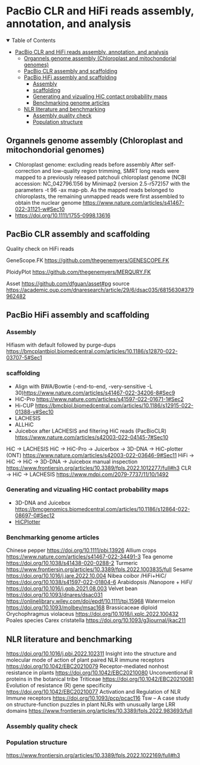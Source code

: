 # PacBio CLR and HiFi reads assembly, annotation, and analysis 

<details open="open">
<summary>Table of Contents</summary>

- [PacBio CLR and HiFi reads assembly, annotation, and analysis](#pacbio-clr-and-hifi-reads-assembly-annotation-and-analysis)
  - [Organnels genome assembly (Chloroplast and mitochondorial genomes)](#organnels-genome-assembly-chloroplast-and-mitochondorial-genomes)
  - [PacBio CLR assembly and scaffolding](#pacbio-clr-assembly-and-scaffolding)
  - [PacBio HiFi assembly and scaffolding](#pacbio-hifi-assembly-and-scaffolding)
    - [Assembly](#assembly)
    - [scaffolding](#scaffolding)
    - [Generating and vizualing HiC contact probability maps](#generating-and-vizualing-hic-contact-probability-maps)
    - [Benchmarking genome articles](#benchmarking-genome-articles)
  - [NLR literature and benchmarking](#nlr-literature-and-benchmarking)
    - [Assembly quality check](#assembly-quality-check)
    - [Population structure](#population-structure)

## Organnels genome assembly (Chloroplast and mitochondorial genomes)
- Chloroplast genome: excluding reads before assembly 
After self-correction and low-quality region trimming, SMRT long reads were mapped to a previously released patchouli chloroplast genome (NCBI accession: NC_042796.1)56 by Minimap2 (version 2.5-r572)57 with the parameters -t 96 -ax map-pb. As the mapped reads belonged to chloroplasts, the remaining unmapped reads were first assembled to obtain the nuclear genome <https://www.nature.com/articles/s41467-022-31121-w#Sec10>
- <https://doi.org/10.1111/1755-0998.13616>



## PacBio CLR assembly and scaffolding

Quality check on HiFi reads

GeneScope.FK <https://github.com/thegenemyers/GENESCOPE.FK>

PloidyPlot <https://github.com/thegenemyers/MERQURY.FK>

Asset <https://github.com/dfguan/asset#pg>
source <https://academic.oup.com/dnaresearch/article/29/6/dsac035/6815630#379962482>

## PacBio HiFi assembly and scaffolding

### Assembly
Hifiasm with default followed by purge-dups <https://bmcplantbiol.biomedcentral.com/articles/10.1186/s12870-022-03707-5#Sec1>


### scaffolding 
- Align with BWA/Bowtie (-end-to-end, -very-sensitive -L 30)<https://www.nature.com/articles/s41467-022-34206-8#Sec9>
- HiC-Pro <https://www.nature.com/articles/s41597-022-01671-1#Sec2>
- Hi-CUP <https://bmcbiol.biomedcentral.com/articles/10.1186/s12915-022-01388-y#Sec10>
- LACHESIS
- ALLHiC
- Juicebox after LACHESIS and filtering HiC reads (PacBioCLR) <https://www.nature.com/articles/s42003-022-04145-7#Sec10>

HiC -> LACHESIS
HiC -> HiC-Pro -> Juicerbox -> 3D-DNA -> HiC-plotter (ONT) <https://www.nature.com/articles/s42003-022-03646-9#Sec11>
HiFi -> HiC -> HiC -> 3D-DNA -> Juicebox manual inspection <https://www.frontiersin.org/articles/10.3389/fpls.2022.1012277/full#h3>
CLR -> HiC -> LACHESIS <https://www.mdpi.com/2079-7737/11/10/1492>

### Generating and vizualing HiC contact probability maps

- 3D-DNA and Juicebox <https://bmcgenomics.biomedcentral.com/articles/10.1186/s12864-022-08697-0#Sec12>
- [HiCPlotter](https://genomebiology.biomedcentral.com/articles/10.1186/s13059-015-0767-1)

### Benchmarking genome articles
Chinese pepper  <https://doi.org/10.1111/pbi.13926>
Allium crops <https://www.nature.com/articles/s41467-022-34491-3>
Tea genome <https://doi.org/10.1038/s41438-020-0288-2>
Turmeric <https://www.frontiersin.org/articles/10.3389/fpls.2022.1003835/full>
Sesame <https://doi.org/10.1016/j.jare.2022.10.004>
Nibea coibor /HiFi+HiC/ <https://doi.org/10.1038/s41597-022-01804-6>
Arabidopsis /Nanopore + HiFi/ <https://doi.org/10.1016/j.gpb.2021.08.003>
Velvet bean <https://doi.org/10.1093/dnares/dsac031>
<https://onlinelibrary.wiley.com/doi/epdf/10.1111/tpj.15968>
Watermelon <https://doi.org/10.1093/molbev/msac168>
Brassicaceae diploid Orychophragmus violaceus <https://doi.org/10.1016/j.xplc.2022.100432>
Poales species Carex cristatella <https://doi.org/10.1093/g3journal/jkac211>

## NLR literature and benchmarking
<https://doi.org/10.1016/j.pbi.2022.102311>
Insight into the structure and molecular mode of action of plant paired NLR immune receptors  <https://doi.org/10.1042/EBC20210079>
Receptor-mediated nonhost resistance in plants  <https://doi.org/10.1042/EBC20210080>
Unconventional R proteins in the botanical tribe Triticeae  <https://doi.org/10.1042/EBC20210081>
Evolution of resistance (R) gene specificity <https://doi.org/10.1042/EBC20210077>
Activation and Regulation of NLR Immune receptors <https://doi.org/10.1093/pcp/pcac116>
Tsw – A case study on structure-function puzzles in plant NLRs with unusually large LRR domains <https://www.frontiersin.org/articles/10.3389/fpls.2022.983693/full>
### Assembly quality check 

### Population structure
<https://www.frontiersin.org/articles/10.3389/fpls.2022.1022169/full#h3>
